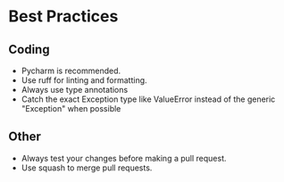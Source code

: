 # Best Practices

## Coding

- Pycharm is recommended.
- Use ruff for linting and formatting.
- Always use type annotations
- Catch the exact Exception type like ValueError instead of the generic "Exception" when possible

## Other

- Always test your changes before making a pull request.
- Use squash to merge pull requests.
